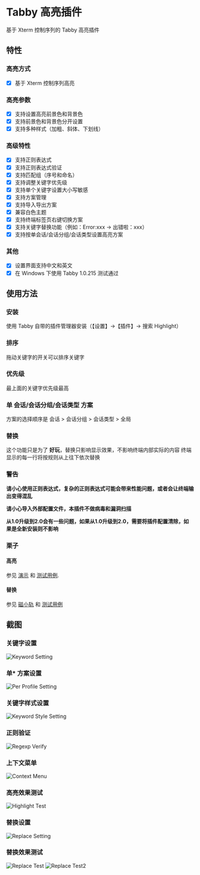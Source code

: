# Tabby 高亮插件

基于 Xterm 控制序列的 Tabby 高亮插件

## 特性

### 高亮方式

- [x] 基于 Xterm 控制序列高亮

### 高亮参数

- [x] 支持设置高亮前景色和背景色
- [x] 支持前景色和背景色分开设置
- [x] 支持多种样式（加粗、斜体、下划线）

### 高级特性

- [x] 支持正则表达式
- [x] 支持正则表达式验证
- [x] 支持匹配组（序号和命名）
- [x] 支持调整关键字优先级
- [x] 支持单个关键字设置大小写敏感
- [x] 支持方案管理
- [x] 支持导入导出方案
- [x] 兼容白色主题
- [x] 支持终端标签页右键切换方案
- [x] 支持关键字替换功能（例如：Error:xxx -> 出错啦：xxx）
- [x] 支持按单会话/会话分组/会话类型设置高亮方案

### 其他

- [x] 设置界面支持中文和英文
- [x] 在 Windows 下使用 Tabby 1.0.215 测试通过

## 使用方法

### 安装

使用 Tabby 自带的插件管理器安装（【设置】→【插件】→ 搜索 Highlight）

### 排序

拖动关键字的开关可以排序关键字

### 优先级

最上面的关键字优先级最高

### 单 会话/会话分组/会话类型 方案

方案的选择顺序是 会话 > 会话分组 > 会话类型 > 全局

### 替换

这个功能只是为了 **好玩**，替换只影响显示效果，不影响终端内部实际的内容
终端显示的每一行将按规则从上往下依次替换

### **警告**

**请小心使用正则表达式，复杂的正则表达式可能会带来性能问题，或者会让终端输出变得混乱**

**请小心导入外部配置文件，本插件不做病毒和漏洞扫描**

**从1.0升级到2.0会有一些问题，如果从1.0升级到2.0，需要将插件配置清除，如果是全新安装则不影响**

### 栗子

#### 高亮

参见 [演示](example_profiles/highlight_demo.json) 和 [测试用例](tests/highlight_test.json).

#### 替换

参见 [磁小轨](example_profiles/replace_mesugaki.json) 和 [测试用例](tests/replace_test.log)

## 截图

### 关键字设置

![Keyword Setting](screenshots/setting_keyword.png)

### 单\* 方案设置

![Per Profile Setting](screenshots/setting_per.png)

### 关键字样式设置

![Keyword Style Setting](screenshots/setting_style.png)

### 正则验证

![Regexp Verify](screenshots/setting_verify.png)

### 上下文菜单

![Context Menu](screenshots/terminal_context_menu.png)

### 高亮效果测试

![Highlight Test](screenshots/terminal_test.png)

### 替换设置

![Replace Setting](screenshots/setting_replace.png)

### 替换效果测试

![Replace Test](screenshots/terminal_test_replace.png)
![Replace Test2](screenshots/terminal_test_replace2.png)
